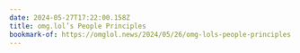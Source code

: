 ```yaml
---
date: 2024-05-27T17:22:00.158Z
title: omg.lol’s People Principles
bookmark-of: https://omglol.news/2024/05/26/omg-lols-people-principles
---
```

